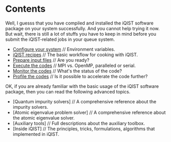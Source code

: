 # Contents

Well, I guesss that you have compiled and installed the iQIST software package on your system successfully. And you cannot help trying it now. But wait, there is still a lot of stuffs you have to keep in mind before you submit the iQIST-related jobs in your queue system.

* [Configure your system](config.md) // Environment variables.
* [iQIST recipes](recipes.md) // The basic workflow for cooking with iQIST.
* [Prepare input files](create.md) // Are you ready?
* [Execute the codes](execute.md) // MPI vs. OpenMP, paralleled or serial.
* [Monitor the codes](monitor.md) // What's the status of the code?
* [Profile the codes](profile.md) // Is it possible to accelerate the code further?

OK, if you are already familiar with the basic usage of the iQIST software package, then you can read the following advanced topics.

* [Quantum impurity solvers] // A comprehensive reference about the impurity solvers.
* [Atomic eigenvalue problem solver] // A comprehensive reference about the atomic eigenvalue solver.
* [Auxiliary tools] // Full descriptions about the auxiliary toolbox.
* [Inside iQIST] // The principles, tricks, formulations, algorithms that implemented in iQIST.

